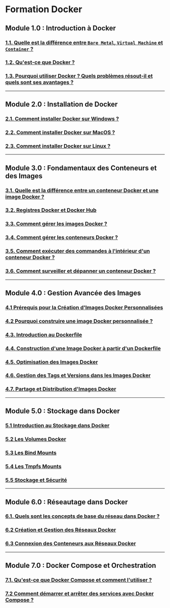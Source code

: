# Formation Docker

## Module 1.0 : Introduction à Docker
### [1.1. Quelle est la différence entre `Bare Metal`, `Virtual Machine` et `Container` ?](./module-1-introduction-docker/1.1-bare-metal-virtual-machine-container.md)
### [1.2. Qu'est-ce que Docker ?](./module-1-introduction-docker/1.2-intro-docker.md)
### [1.3. Pourquoi utiliser Docker ? Quels problèmes résout-il et quels sont ses avantages ?](./module-1-introduction-docker/1.3-pourquoi-docker.md)

---

## Module 2.0 : Installation de Docker
### [2.1. Comment installer Docker sur Windows ?](./module-2-installation-docker/2.1-comment-installer-docker-windows10.md)
### [2.2. Comment installer Docker sur MacOS ?](./module-2-installation-docker/2.2-comment-installer-docker-mac.md)
### [2.3. Comment installer Docker sur Linux ?](./module-2-installation-docker/2.3-comment-installer-docker-linux.md)

---

## Module 3.0 : Fondamentaux des Conteneurs et des Images
### [3.1. Quelle est la différence entre un conteneur Docker et une image Docker ?](./module-3-conteneurs-et-images-docker/3.1-conteneur-vs-image-docker.md)
### [3.2. Registres Docker et Docker Hub](./module-3-conteneurs-et-images-docker/3.2-docker-hub.md)
### [3.3. Comment gérer les images Docker ?](./module-3-conteneurs-et-images-docker/3.3-comment-gerer-les-images-docker.md)
### [3.4. Comment gérer les conteneurs Docker ?](./module-3-conteneurs-et-images-docker/3.4-comment-gerer-les-conteneurs-docker.md)
### [3.5. Comment exécuter des commandes à l'intérieur d'un conteneur Docker ?](./module-3-conteneurs-et-images-docker/3.5-executer-commandes-dans-conteneur-docker.md)
### [3.6. Comment surveiller et dépanner un conteneur Docker ?](./module-3-conteneurs-et-images-docker/3.6-monitorer-depanner-conteneurs-docker.md)

---

## Module 4.0 : Gestion Avancée des Images
### [4.1 Prérequis pour la Création d'Images Docker Personnalisées](./module-4-gestion-avancée-des-images/4.1-prerequis-creation-images-docker.md)
### [4.2 Pourquoi construire une image Docker personnalisée ?](./module-4-gestion-avancée-des-images/4.2-pourquoi-construire-une-image-docker-personnalisee.md)
### [4.3. Introduction au Dockerfile](./module-4-gestion-avancée-des-images/4.3-introduction-dockerfile.md)
### [4.4. Construction d'une Image Docker à partir d'un Dockerfile](./module-4-gestion-avancée-des-images/4.4-construction-image-personnalisee-docker.md)
### [4.5. Optimisation des Images Docker](./module-4-gestion-avancée-des-images/4.5-optimisation-images-docker.md)
### [4.6. Gestion des Tags et Versions dans les Images Docker](./module-4-gestion-avancée-des-images/4.6-gestion-tags-versions-images-docker.md)
### [4.7. Partage et Distribution d'Images Docker](./module-4-gestion-avancée-des-images/4.7-partage-distributions-images-docker.md)

---

## Module 5.0 : Stockage dans Docker
### [5.1 Introduction au Stockage dans Docker](./module-5-stockage-dans-docker/5.1-introduction-stockage-docker.md)
### [5.2 Les Volumes Docker](./module-5-stockage-dans-docker/5.2-volumes-docker.md)
### [5.3 Les Bind Mounts](./module-5-stockage-dans-docker/5.3-bind-mounts-docker.md)
### [5.4 Les Tmpfs Mounts](./module-5-stockage-dans-docker/5.4-tmpfs-mounts-docker.md)
### [5.5 Stockage et Sécurité](./module-5-stockage-dans-docker/5.5-stockage-securite-docker.md)

---

## Module 6.0 : Réseautage dans Docker
### [6.1. Quels sont les concepts de base du réseau dans Docker ?](./module-6-réseautage-docker/6.1-introduction-reseaux-docker.md)
### [6.2 Création et Gestion des Réseaux Docker](./module-6-réseautage-docker/6.2-creation-gestion-reseaux-docker.md)
### [6.3 Connexion des Conteneurs aux Réseaux Docker](./module-6-réseautage-docker/6.3-connexion-conteneurs-reseaux-docker.md)

---

## Module 7.0 : Docker Compose et Orchestration
### [7.1. Qu'est-ce que Docker Compose et comment l'utiliser ?](./module-7-docker-compose/7.1-introduction-docker-compose.md)
### [7.2 Comment démarrer et arrêter des services avec Docker Compose ?](./module-7-docker-compose/7.2-commandes-docker-compose.md)
